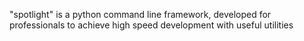 "spotlight" is a python command line framework, developed for professionals to achieve high speed development with useful utilities

